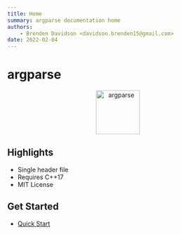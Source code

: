 ```yaml
---
title: Home
summary: argparse documentation home
authors:
    - Brenden Davidson <davidson.brenden15@gmail.com>
date: 2022-02-04
---
```

# argparse

<p align="center">
  <img height="100" src="https://i.imgur.com/oDXeMUQ.png" alt="argparse"/>
</p>

## Highlights

* Single header file
* Requires C++17
* MIT License

## Get Started

 - [Quick Start](./quick_start.md)
